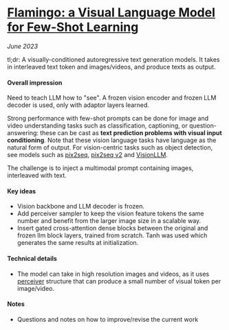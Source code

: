 # [Flamingo: a Visual Language Model for Few-Shot Learning](https://arxiv.org/abs/2204.14198)

_June 2023_

tl;dr: A visually-conditioned autoregressive text generation models. It takes in interleaved text token and images/videos, and produce texts as output.

#### Overall impression
Need to teach LLM how to "see". A frozen vision encoder and frozen LLM decoder is used, only with adaptor layers learned. 

Strong performance with few-shot prompts can be done for image and video understanding tasks such as classification, captioning, or question-answering: these can be cast as **text prediction problems with visual input conditioning**. Note that these vision language tasks have language as the natural form of output. For vision-centric tasks such as object detection, see models such as [pix2seq](pix2seq.md), [pix2seq v2](pix2seq_v2.md) and [VisionLLM](vision_llm.md).

The challenge is to inject a multimodal prompt containing images, interleaved with text.

#### Key ideas
- Vision backbone and LLM decoder is frozen.
- Add perceiver sampler to keep the vision feature tokens the same number and benefit from the larger image size in a scalable way.
- Insert gated cross-attention dense blocks between the original and frozen llm block layers, trained from scratch. Tanh was used which generates the same results at initialization.

#### Technical details
- The model can take in high resolution images and videos, as it uses [perceiver](perceiver.md) structure that can produce a small number of visual token per image/video.

#### Notes
- Questions and notes on how to improve/revise the current work
